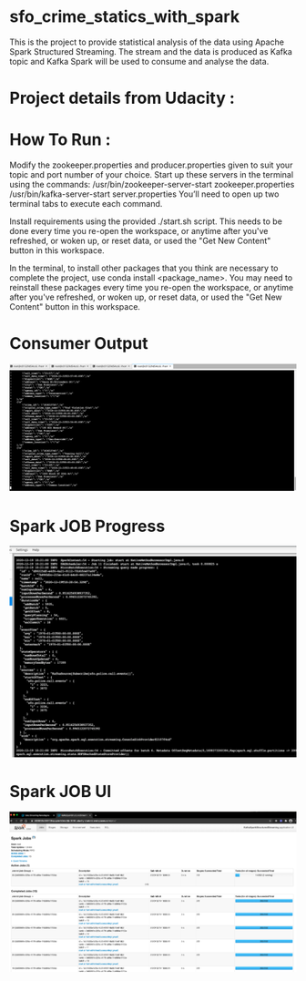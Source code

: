# sfo_crime_statics_with_spark
This is the project to provide statistical analysis of the data using Apache Spark Structured Streaming. The stream and the data is produced as Kafka topic and Kafka Spark will be used to consume and analyse the data.

# Project details from Udacity :
# How To Run :

Modify the zookeeper.properties and producer.properties given to suit your topic and port number of your choice. Start up these servers in the terminal using the commands:
/usr/bin/zookeeper-server-start zookeeper.properties
/usr/bin/kafka-server-start server.properties
You’ll need to open up two terminal tabs to execute each command.

Install requirements using the provided ./start.sh script. This needs to be done every time you re-open the workspace, or anytime after you've refreshed, or woken up, or reset data, or used the "Get New Content" button in this workspace.

In the terminal, to install other packages that you think are necessary to complete the project, use conda install <package_name>. You may need to reinstall these packages every time you re-open the workspace, or anytime after you've refreshed, or woken up, or reset data, or used the "Get New Content" button in this workspace.

# Consumer Output
![](https://github.com/vinayms/sfo_crime_statics_with_spark/blob/main/Sample_Kafka_Consumer_console_output.png)

# Spark JOB Progress
![](https://github.com/vinayms/sfo_crime_statics_with_spark/blob/main/Progress_report_Spark_JOB.png)

# Spark JOB UI
![](https://github.com/vinayms/sfo_crime_statics_with_spark/blob/main/Spark_Streaming_UI.png)
